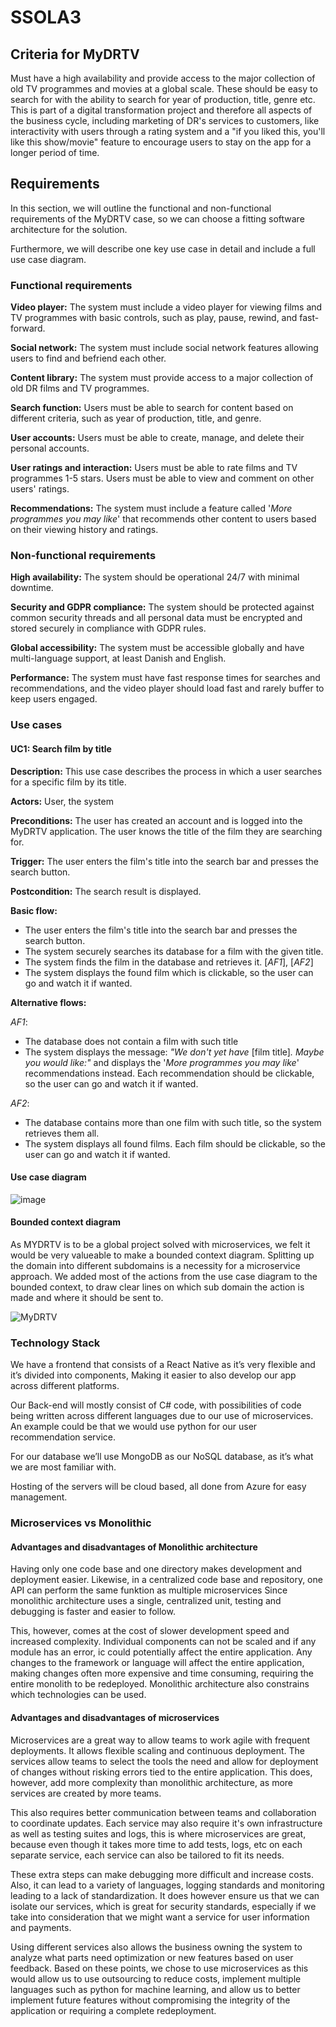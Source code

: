 # SSOLA3

## Criteria for MyDRTV
Must have a high availability and provide access to the major collection of old TV programmes and movies at a global scale. These should be easy to search for with the ability to search for year of production, title, genre etc.
This is part of a digital transformation project and  therefore all aspects of the business cycle, including marketing of DR's services to customers, like interactivity with users through a rating system and a "if you liked this, you'll like this show/movie" feature to encourage users to stay on the app for a longer period of time.




## Requirements
In this section, we will outline the functional and non-functional requirements of the MyDRTV case, so we can choose a fitting software architecture for the solution.

Furthermore, we will describe one key use case in detail and include a full use case diagram. 

### Functional requirements
**Video player:** The system must include a video player for viewing films and TV programmes with basic controls, such as play, pause, rewind, and fast-forward.

**Social network:** The system must include social network features allowing users to find and befriend each other.

**Content library:** The system must provide access to a major collection of old DR films and TV programmes. 

**Search function:** Users must be able to search for content based on different criteria, such as year of production, title, and genre.

**User accounts:** Users must be able to create, manage, and delete their personal accounts.

**User ratings and interaction:** Users must be able to rate films and TV programmes 1-5 stars. Users must be able to view and comment on other users' ratings. 

**Recommendations:** The system must include a feature called '*More programmes you may like*' that recommends other content to users based on their viewing history and ratings.


### Non-functional requirements
**High availability:** The system should be operational 24/7 with minimal downtime. 

**Security and GDPR compliance:** The system should be protected against common security threads and all personal data must be encrypted and stored securely in compliance with GDPR rules. 

**Global accessibility:** The system must be accessible globally and have multi-language support, at least Danish and English. 

**Performance:** The system must have fast response times for searches and recommendations, and the video player should load fast and rarely buffer to keep users engaged.

### Use cases

#### UC1: Search film by title
**Description:** This use case describes the process in which a user searches for a specific film by its title.

**Actors:** User, the system

**Preconditions:** The user has created an account and is logged into the MyDRTV application. The user knows the title of the film they are searching for.

**Trigger:** The user enters the film's title into the search bar and presses the search button.

**Postcondition:** The search result is displayed.

**Basic flow:** 
- The user enters the film's title into the search bar and presses the search button.
- The system securely searches its database for a film with the given title.
-  The system finds the film in the database and retrieves it. [*AF1*], [*AF2*]
- The system displays the found film which is clickable, so the user can go and watch it if wanted.

**Alternative flows:** 

*AF1*:
- The database does not contain a film with such title
- The system displays the message: *"We don't yet have* [film title]*. Maybe you would like:"* and displays the '*More programmes you may like*' recommendations instead. Each recommendation should be clickable, so the user can go and watch it if wanted.

*AF2*:
- The database contains more than one film with such title, so the system retrieves them all.
- The system displays all found films. Each film should be clickable, so the user can go and watch it if wanted.

#### Use case diagram
![image](https://github.com/user-attachments/assets/022bd7c0-432a-4abe-93ba-0fb3f13673e0)

#### Bounded context diagram

As MYDRTV is to be a global project solved with microservices, we felt it would be very valueable to make a bounded context diagram. Splitting up the domain into different subdomains is a necessity for a microservice approach. We added most of the actions from the use case diagram to the bounded context, to draw clear lines on which sub domain the action is made and where it should be sent to.


![MyDRTV](https://github.com/user-attachments/assets/2f78f702-7f57-4d2a-9cee-1662cfa73c8e)

### Technology Stack
We have a frontend that consists of a React Native as it’s very flexible and it’s divided into components, Making it easier to also develop our app across different platforms. 

Our Back-end will mostly consist of C# code, with possibilities of code being written across different languages due to our use of microservices. An example could be that we would use python for our user recommendation service.

For our database we’ll use MongoDB as our NoSQL database, as it’s what we are most familiar with.

Hosting of the servers will be cloud based, all done from Azure for easy management.

### Microservices vs Monolithic
#### Advantages and disadvantages of Monolithic architecture
Having only one code base and one directory makes development and deployment easier. Likewise, in a centralized code base and repository, one API can perform the same funktion as multiple microservices
Since monolithic architecture uses a single, centralized unit, testing and debugging is faster and easier to follow.

This, however, comes at the cost of slower development speed and increased complexity. Individual components can not be scaled and if any module has an error, ic could potentially affect the entire application. Any changes to the framework or language will affect the entire application, making changes often more expensive and time consuming, requiring the entire monolith to be redeployed. Monolithic architecture also constrains which technologies can be used.

#### Advantages and disadvantages of microservices
Microservices are a great way to allow teams to work agile with frequent deployments. It allows flexible scaling and continuous deployment. The services allow teams to select the tools the need and allow for deployment of changes without risking errors tied to the entire application.
This does, however, add more complexity than monolithic architecture, as more services are created by more teams.

This also requires better communication between teams and collaboration to coordinate updates. Each service may also require it's own infrastructure as well as testing suites and logs, this is where microservices are great, because even though it takes more time to add tests, logs, etc on each separate service, each service can also be tailored to fit its needs.

These extra steps can make debugging more difficult and increase costs. Also, it can lead to a variety of languages, logging standards and monitoring leading to a lack of standardization. It does however ensure us that we can isolate our services, which is great for security standards, especially if we take into consideration that we might want a service for user information and payments.

Using different services also allows the business owning the system to analyze what parts need optimization or new features based on user feedback.
Based on these points, we chose to use microservices as this would allow us to use outsourcing to reduce costs, implement multiple languages such as python for machine learning, and allow us to better implement future features without compromising the integrity of the application or requiring a complete redeployment.
